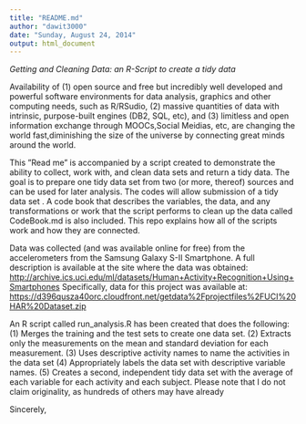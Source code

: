 ```yaml
---
title: "README.md"
author: "dawit3000"
date: "Sunday, August 24, 2014"
output: html_document
---
```

*Getting and Cleaning Data: an R-Script to create a tidy data*

Availability of (1) open source and free but incredibly well developed and powerful software environments for data analysis, graphics and other computing needs, such as R/RSudio, (2) massive quantities of data with intrinsic, purpose-built engines (DB2, SQL, etc), and (3) limitless and open information exchange through MOOCs,Social Meidias, etc,  are changing the world fast,diminishing the size of the universe by connecting great minds around the world.

This ”Read me” is accompanied by a script created  to demonstrate the ability to collect, work with, and clean data sets and return a tidy data. The goal is to prepare one tidy data set from two (or more, thereof) sources and can be used for later analysis. The codes will allow submission of a tidy data set . A code book that describes the variables, the data, and any transformations or work that the script performs to clean up the data called CodeBook.md is also included. This repo explains how all of the scripts work and how they are connected.  

Data was collected (and was available online for free) from the accelerometers from the Samsung Galaxy S-II Smartphone. A full description is available at the site where the data was obtained: 
http://archive.ics.uci.edu/ml/datasets/Human+Activity+Recognition+Using+Smartphones 
Specifically, data for this project was available at:
https://d396qusza40orc.cloudfront.net/getdata%2Fprojectfiles%2FUCI%20HAR%20Dataset.zip 

An R script called run_analysis.R has been created that does the following: 
(1)  Merges the training and the test sets to create one data set.
(2)	Extracts only the measurements on the mean and standard deviation for each measurement. 
(3)	Uses descriptive activity names to name the activities in the data set
(4)	Appropriately labels the data set with descriptive variable names. 
(5)	Creates a second, independent tidy data set with the average of each variable for each activity and each subject. 
Please note that I do not claim originality, as hundreds of others may have already 

Sincerely,

